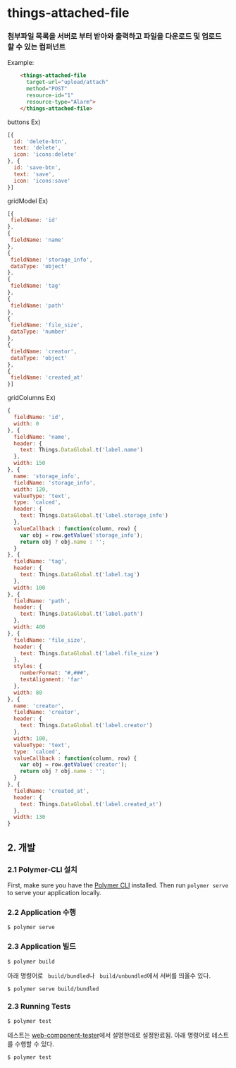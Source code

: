 # things-attached-file

### 첨부파일 목록을 서버로 부터 받아와 출력하고 파일을 다운로드 및 업로드 할 수 있는 컴퍼넌트

  Example:
```html
    <things-attached-file
      target-url="upload/attach"
      method="POST"
      resource-id="1"
      resource-type="Alarm">
    </things-attached-file>
```
buttons Ex)
```js
[{
  id: 'delete-btn',
  text: 'delete',
  icon: 'icons:delete'
}, {
  id: 'save-btn',
  text: 'save',
  icon: 'icons:save'
}]
```
gridModel Ex)
```js
[{
 fieldName: 'id'
},
{
 fieldName: 'name'
},
{
 fieldName: 'storage_info',
 dataType: 'object'
},
{
 fieldName: 'tag'
},
{
 fieldName: 'path'
},
{
 fieldName: 'file_size',
 dataType: 'number'
},
{
 fieldName: 'creator',
 dataType: 'object'
},
{
 fieldName: 'created_at'
}]
```
gridColumns Ex)
```js
{
  fieldName: 'id',
  width: 0
}, {
  fieldName: 'name',
  header: {
    text: Things.DataGlobal.t('label.name')
  },
  width: 150
}, {
  name: 'storage_info',
  fieldName: 'storage_info',
  width: 120,
  valueType: 'text',
  type: 'calced',
  header: {
    text: Things.DataGlobal.t('label.storage_info')
  },
  valueCallback : function(column, row) {
    var obj = row.getValue('storage_info');
    return obj ? obj.name : '';
  }
}, {
  fieldName: 'tag',
  header: {
    text: Things.DataGlobal.t('label.tag')
  },
  width: 100
}, {
  fieldName: 'path',
  header: {
    text: Things.DataGlobal.t('label.path')
  },
  width: 400
}, {
  fieldName: 'file_size',
  header: {
    text: Things.DataGlobal.t('label.file_size')
  },
  styles: {
    numberFormat: "#,###",
    textAlignment: 'far'
  },
  width: 80
}, {
  name: 'creator',
  fieldName: 'creator',
  header: {
    text: Things.DataGlobal.t('label.creator')
  },
  width: 100,
  valueType: 'text',
  type: 'calced',
  valueCallback : function(column, row) {
    var obj = row.getValue('creator');
    return obj ? obj.name : '';
  }
}, {
  fieldName: 'created_at',
  header: {
    text: Things.DataGlobal.t('label.created_at')
  },
  width: 130
}
```

## 2. 개발
### 2.1 Polymer-CLI 설치

First, make sure you have the [Polymer CLI](https://www.npmjs.com/package/polymer-cli) installed. Then run `polymer serve` to serve your application locally.

### 2.2 Application 수행

```
$ polymer serve
```

### 2.3 Application 빌드

```
$ polymer build
```

아래 명령어로 ` build/bundled`나 ` build/unbundled`에서 서버를 띄울수 있다.

```
$ polymer serve build/bundled
```

### 2.3 Running Tests

```
$ polymer test
```

테스트는 [web-component-tester](https://github.com/Polymer/web-component-tester)에서 설명한데로 설정완료됨.
아래 명령어로 테스트를 수행할 수 있다.
```
$ polymer test
```
